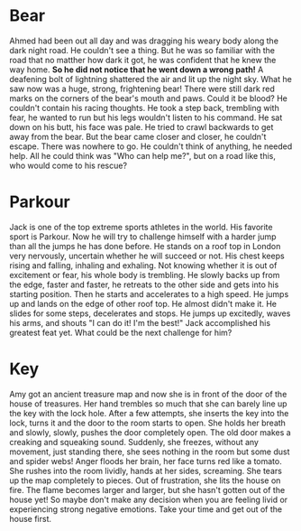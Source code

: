 # Bear

Ahmed had been out all day and was dragging his weary body along the dark night road. He couldn't see a thing. But he was so familiar with the road that no matther how dark it got, he was confident that he knew the way home. **So he did not notice that he went down a wrong path!** A deafening bolt of lightning shattered the air and lit up the night sky. What he saw now was a huge, strong, frightening bear! There were still dark red marks on the corners of the bear's mouth and paws. Could it be blood? He couldn't contain his racing thoughts. He took a step back, trembling with fear, he wanted to run but his legs wouldn't listen to his command. He sat down on his butt, his face was pale. He tried to crawl backwards to get away from the bear. But the bear came closer and closer, he couldn't escape. There was nowhere to go. He couldn't think of anything, he needed help. All he could think was "Who can help me?", but on a road like this, who would come to his rescue?

# Parkour

Jack is one of the top extreme sports athletes in the world. His favorite sport is Parkour. Now he will try to challenge himself with a harder jump than all the jumps he has done before. He stands on a roof top in London very nervously, uncertain whether he will succeed or not. His chest keeps rising and falling, inhaling and exhaling. Not knowing whether it is out of excitement or fear, his whole body is trembling. He slowly backs up from the edge, faster and faster, he retreats to the other side and gets into his starting position. Then he starts and accelerates to a high speed. He jumps up and lands on the edge of other roof top. He almost didn't make it. He slides for some steps, decelerates and stops. He jumps up excitedly, waves his arms, and shouts "I can do it! I'm the best!" Jack accomplished his greatest feat yet. What could be the next challenge for him?

# Key

Amy got an ancient treasure map and now she is in front of the door of the house of treasures. Her hand trembles so much that she can barely line up the key with the lock hole. After a few attempts, she inserts the key into the lock, turns it and the door to the room starts to open. She holds her breath and slowly, slowly, pushes the door completely open. The old door makes a creaking and squeaking sound. Suddenly, she freezes, without any movement, just standing there, she sees nothing in the room but some dust and spider webs! Anger floods her brain, her face turns red like a tomato. She rushes into the room lividly, hands at her sides, screaming. She tears up the map completely to pieces. Out of frustration, she lits the house on fire. The flame becomes larger and larger, but she hasn't gotten out of the house yet! So maybe don't make any decision when you are feeling livid or experiencing strong negative emotions. Take your time and get out of the house first.


